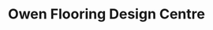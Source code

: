 ---
title: "Owen Flooring Design Centre"
url: /chatham/owen-flooring-design-centre/
shop: carpet
---